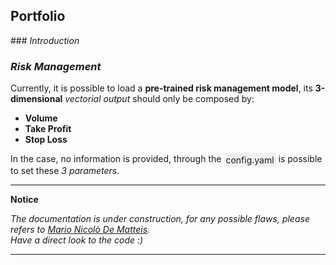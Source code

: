 ## __Portfolio__

### _Introduction_

### _Risk Management_

Currently, it is possible to load a __pre-trained risk management model__, its __3-dimensional__ _vectorial output_ should only be composed by:

- __Volume__
- __Take Profit__
- __Stop Loss__

In the case, no information is provided, through the <span style="background-color:rgba(0, 0, 0, 0.0470588); text-align:center; vertical-align: middle; padding:3px;">config.yaml</span> is possible to set these _3 parameters_.

 ---
 **Notice**

_The documentation is under construction, for any possible flaws, please refers to [Mario Nicolò De Matteis](mailto:marionicdematteis@gmail.com)._
<br>
_Have a direct look to the code :)_

 ---
